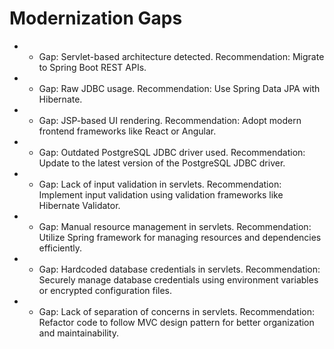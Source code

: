# Modernization Gaps

- - Gap: Servlet-based architecture detected.
Recommendation: Migrate to Spring Boot REST APIs.
- - Gap: Raw JDBC usage.
Recommendation: Use Spring Data JPA with Hibernate.
- - Gap: JSP-based UI rendering.
Recommendation: Adopt modern frontend frameworks like React or Angular.
- - Gap: Outdated PostgreSQL JDBC driver used.
Recommendation: Update to the latest version of the PostgreSQL JDBC driver.
- - Gap: Lack of input validation in servlets.
Recommendation: Implement input validation using validation frameworks like Hibernate Validator.
- - Gap: Manual resource management in servlets.
Recommendation: Utilize Spring framework for managing resources and dependencies efficiently.
- - Gap: Hardcoded database credentials in servlets.
Recommendation: Securely manage database credentials using environment variables or encrypted configuration files.
- - Gap: Lack of separation of concerns in servlets.
Recommendation: Refactor code to follow MVC design pattern for better organization and maintainability.
